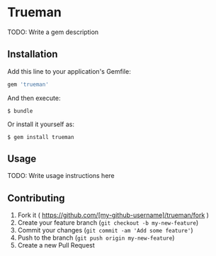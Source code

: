 # Trueman

TODO: Write a gem description

## Installation

Add this line to your application's Gemfile:

```ruby
gem 'trueman'
```

And then execute:

    $ bundle

Or install it yourself as:

    $ gem install trueman

## Usage

TODO: Write usage instructions here

## Contributing

1. Fork it ( https://github.com/[my-github-username]/trueman/fork )
2. Create your feature branch (`git checkout -b my-new-feature`)
3. Commit your changes (`git commit -am 'Add some feature'`)
4. Push to the branch (`git push origin my-new-feature`)
5. Create a new Pull Request
